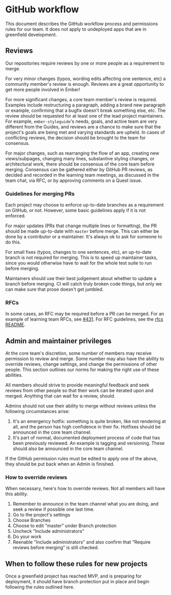 # GitHub workflow

This document describes the GitHub workflow process and permissions rules for our team. 
It does not apply to undeployed apps that are in greenfield development.

## Reviews

Our repositories require reviews by one or more people as a requirement to merge.

For very minor changes (typos, wording edits affecting one sentence, etc) a
community member's review is enough. Reviews are a great opportunity to
get more people involved in Ember!

For more significant changes, a core team member's review is required. 
Examples include restructuring a paragraph, adding a brand new paragraph or example,
confirming that a bugfix doesn't break something else, etc.
The review should be requested for at least one of the lead project maintainers.
For example, `ember-styleguide`'s needs, goals, and active team are very
different from the Guides, and reviews are a chance to make sure that
the project's goals are being met and varying standards are upheld.
In cases of conflicting reviews, the decision should be brought to the
team for consensus.

For major changes, such as rearranging the flow of an app, 
creating new views/subpages, changing many lines, substantive styling changes,
or architectural work, there should be consensus of the core team before
merging. Consensus can be gathered either by GitHub PR reviews, as
decided and recorded in the learning team meetings, as discussed in the
team chat, via RFC, or by approving comments on a Quest issue.

### Guidelines for merging PRs

Each project may choose to enforce up-to-date branches as a
requirement on GitHub, or not. However, some basic
guidelines apply if it is not enforced.

For major updates (PRs that change multiple lines or formatting), the PR should be
made up-to-date with `master` before merge. This can either be done
by a contributor or a maintainer. It's always ok to ask for someone to do this.

For small fixes (typos, changes to one sentences, etc), an
up-to-date branch is not required for merging.
This is to speed up maintainer tasks, since you would otherwise have to
wait for the whole test suite to run before merging.

Maintainers should use their best judgement about whether to
update a branch before merging.
CI will catch truly broken code things,
but only we can make sure that prose doesn't get jumbled.

### RFCs

In some cases, an RFC may be required before a PR can be merged. For an example of
learning team RFCs, see [#431](https://github.com/emberjs/rfcs/pull/431).
For RFC guidelines, see the [rfcs README](https://github.com/emberjs/rfcs).

## Admin and maintainer privileges

At the core team's discretion, some number of members may receive permission
to review and merge. Some number may also have the ability to override
reviews, change settings, and change the permissions of other people.
This section outlines our norms for making the right use of these abilities.

All members should strive to provide meaningful feedback and seek reviews
from other people so that their work can be iterated upon and merged.
Anything that can wait for a review, should.

Admins should not use their ability to merge without reviews unless the
following circumstances arise:

1. It's an emergency hotfix: something is quite broken, like not rendering at all, 
and the person has high confidence in their fix. Hotfixes should be announced
in the core team channel.
2. It's part of normal, documented deployment process of code that has been
previously reviewed. An example is tagging and versioning. These should
also be announced in the core team channel.

If the GitHub permission rules must be edited to apply one of the above,
they should be put back when an Admin is finished.

### How to override reviews

When necessary, here's how to override reviews. Not all members will have
this ability.

1. Remember to announce in the team channel what you are doing,
and seek a review if possible one last time.
2. Go to the project's settings
3. Choose Branches
4. Choose to edit "master" under Branch protection
5. Uncheck "Include administrators"
6. Do your work
6. Reenable "Include administrators" and also confirm that
"Require reviews before merging" is still checked.

## When to follow these rules for new projects

Once a greenfield project has reached MVP, and is preparing for
deployment, it should have branch protection put in place and
begin following the rules outlined here.
